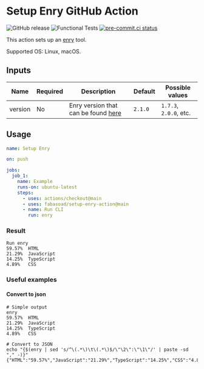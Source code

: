 # Setup Enry GitHub Action

![GitHub release](https://img.shields.io/github/v/release/fabasoad/setup-enry-action?include_prereleases)
![Functional Tests](https://github.com/fabasoad/setup-enry-action/workflows/Functional%20Tests/badge.svg)
[![pre-commit.ci status](https://results.pre-commit.ci/badge/github/fabasoad/setup-enry-action/main.svg)](https://results.pre-commit.ci/latest/github/fabasoad/setup-enry-action/main)

This action sets up an [enry](https://github.com/src-d/enry) tool.

Supported OS: Linux, macOS.

## Inputs

| Name    | Required | Description                                                                   | Default | Possible values        |
|---------|----------|-------------------------------------------------------------------------------|---------|------------------------|
| version | No       | Enry version that can be found [here](https://github.com/src-d/enry/releases) | `2.1.0` | `1.7.3`, `2.0.0`, etc. |

## Usage

```yaml
name: Setup Enry

on: push

jobs:
  job_1:
    name: Example
    runs-on: ubuntu-latest
    steps:
      - uses: actions/checkout@main
      - uses: fabasoad/setup-enry-action@main
      - name: Run CLI
        run: enry
```

### Result

```shell
Run enry
59.57%  HTML
21.29%  JavaScript
14.25%  TypeScript
4.89%   CSS
```

### Useful examples

#### Convert to json

```shell
# Simple output
enry
59.57%  HTML
21.29%  JavaScript
14.25%  TypeScript
4.89%   CSS

# Convert to JSON
echo "{$(enry | sed 's/^\(.*\)\t\(.*\)$/\"\2\":\"\1\"/' | paste -sd "," -)}"
{"HTML":"59.57%","JavaScript":"21.29%","TypeScript":"14.25%","CSS":"4.89%"}
```
